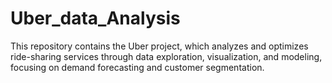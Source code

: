 # Uber_data_Analysis
This repository contains the Uber project, which analyzes and optimizes ride-sharing services through data exploration, visualization, and modeling, focusing on demand forecasting and customer segmentation.
